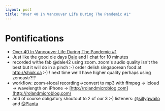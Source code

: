 ```yaml
---
layout: post
title: "Over 40 In Vancouver Life During The Pandemic #1"
---
```


# Pontifications

* [Over 40 In Vancouver Life During The Pandemic #1](https://www.rolandmicroblog.com/2020/04/01/over-in-vancouver.html)
* Just like the good ole days [Dale](https://twitter.com/dale42) and I chat for 10 minutes
* recorded w/the fab @dale42 using zoom. zoom's audio quality isn't the best but it will do in a pinch :-) order delish singaporean food at http://shiok.ca :-) ! next time we'll have higher quality perhaps using zencastr?!?
* workflow: zoom->local recording->convert to mp3 with ffmpeg -> icloud -> wavelength on iPhone -> [http://rolandmicroblog.com](http://rolandmicroblog.com)
* and of course obligatory shoutout to 2 of our 3 :-) listeners: [@sillygwailo](https://twitter.com/sillygwailo) and [@Planta](https://twitter.com/Planta)

